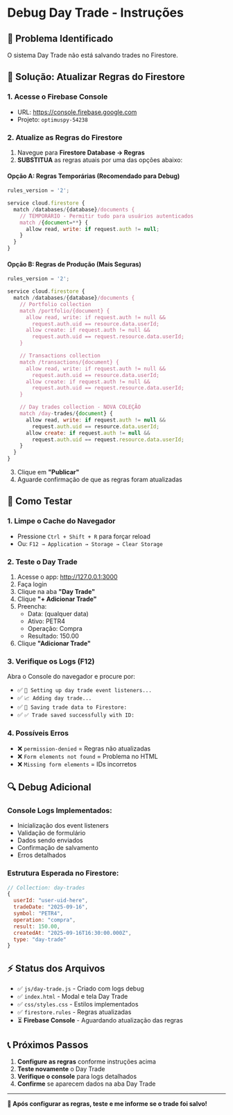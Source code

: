 # Debug Day Trade - Instruções

## 🐛 Problema Identificado
O sistema Day Trade não está salvando trades no Firestore.

## 🔧 Solução: Atualizar Regras do Firestore

### 1. Acesse o Firebase Console
- URL: https://console.firebase.google.com
- Projeto: `optimuspy-54238`

### 2. Atualize as Regras do Firestore
1. Navegue para **Firestore Database → Regras**
2. **SUBSTITUA** as regras atuais por uma das opções abaixo:

#### Opção A: Regras Temporárias (Recomendado para Debug)
```javascript
rules_version = '2';

service cloud.firestore {
  match /databases/{database}/documents {
    // TEMPORÁRIO - Permitir tudo para usuários autenticados
    match /{document=**} {
      allow read, write: if request.auth != null;
    }
  }
}
```

#### Opção B: Regras de Produção (Mais Seguras)
```javascript
rules_version = '2';

service cloud.firestore {
  match /databases/{database}/documents {
    // Portfolio collection
    match /portfolio/{document} {
      allow read, write: if request.auth != null &&
        request.auth.uid == resource.data.userId;
      allow create: if request.auth != null &&
        request.auth.uid == request.resource.data.userId;
    }

    // Transactions collection
    match /transactions/{document} {
      allow read, write: if request.auth != null &&
        request.auth.uid == resource.data.userId;
      allow create: if request.auth != null &&
        request.auth.uid == request.resource.data.userId;
    }

    // Day trades collection - NOVA COLEÇÃO
    match /day-trades/{document} {
      allow read, write: if request.auth != null &&
        request.auth.uid == resource.data.userId;
      allow create: if request.auth != null &&
        request.auth.uid == request.resource.data.userId;
    }
  }
}
```

3. Clique em **"Publicar"**
4. Aguarde confirmação de que as regras foram atualizadas

## 🧪 Como Testar

### 1. Limpe o Cache do Navegador
- Pressione `Ctrl + Shift + R` para forçar reload
- Ou: `F12 → Application → Storage → Clear Storage`

### 2. Teste o Day Trade
1. Acesse o app: http://127.0.0.1:3000
2. Faça login
3. Clique na aba **"Day Trade"**
4. Clique **"+ Adicionar Trade"**
5. Preencha:
   - Data: (qualquer data)
   - Ativo: PETR4
   - Operação: Compra
   - Resultado: 150.00
6. Clique **"Adicionar Trade"**

### 3. Verifique os Logs (F12)
Abra o Console do navegador e procure por:
- ✅ `🎯 Setting up day trade event listeners...`
- ✅ `📈 Adding day trade...`
- ✅ `💾 Saving trade data to Firestore:`
- ✅ `✅ Trade saved successfully with ID:`

### 4. Possíveis Erros
- ❌ `permission-denied` = Regras não atualizadas
- ❌ `Form elements not found` = Problema no HTML
- ❌ `Missing form elements` = IDs incorretos

## 🔍 Debug Adicional

### Console Logs Implementados:
- Inicialização dos event listeners
- Validação de formulário
- Dados sendo enviados
- Confirmação de salvamento
- Erros detalhados

### Estrutura Esperada no Firestore:
```javascript
// Collection: day-trades
{
  userId: "user-uid-here",
  tradeDate: "2025-09-16",
  symbol: "PETR4",
  operation: "compra",
  result: 150.00,
  createdAt: "2025-09-16T16:30:00.000Z",
  type: "day-trade"
}
```

## ⚡ Status dos Arquivos
- ✅ `js/day-trade.js` - Criado com logs debug
- ✅ `index.html` - Modal e tela Day Trade
- ✅ `css/styles.css` - Estilos implementados
- ✅ `firestore.rules` - Regras atualizadas
- ⏳ **Firebase Console** - Aguardando atualização das regras

## 📞 Próximos Passos
1. **Configure as regras** conforme instruções acima
2. **Teste novamente** o Day Trade
3. **Verifique o console** para logs detalhados
4. **Confirme** se aparecem dados na aba Day Trade

---
**🎯 Após configurar as regras, teste e me informe se o trade foi salvo!**